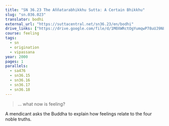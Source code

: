 ```yaml
---
title: "SN 36.23 The Aññatarabhikkhu Sutta: A Certain Bhikkhu"
slug: "sn.036.023"
translator: bodhi
external_url: "https://suttacentral.net/sn36.23/en/bodhi"
drive_links: ["https://drive.google.com/file/d/1M0XWRctOgYumqwP78uUJ9NLBJG9qIgb1/view?usp=drivesdk"]
course: feeling
tags:
  - sn
  - origination
  - vipassana
year: 2000
pages: 1
parallels:
  - sa476
  - sn36.15
  - sn36.16
  - sn36.17
  - sn36.18
---
```


> … what now is feeling?

A mendicant asks the Buddha to explain how feelings relate to the four noble truths.

